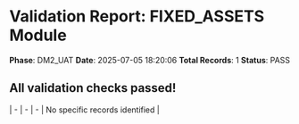 # Validation Report: FIXED_ASSETS Module

**Phase**: DM2_UAT
**Date**: 2025-07-05 18:20:06
**Total Records**: 1
**Status**: PASS

## All validation checks passed!
| - | - | - | No specific records identified |
